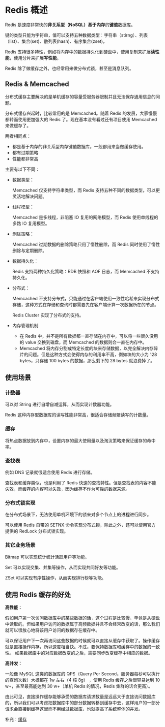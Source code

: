 # Redis 概述

Redis 是速度非常快的**非关系型（NoSQL）**基于**内存**的**键值**数据库。

键的类型只能为字符串，值可以支持五种数据类型：字符串（stirng）、列表（list）、集合(set)、散列表(hash)、有序集合(zset)。

Redis 支持很多特性，例如将内存中的数据持久化到硬盘中，使用复制来扩展**读性能**，使用分片来扩展**写性能**。

Redis 除了做缓存之外，也经常用来做分布式锁，甚至是消息队列。

## Redis & Memcached

分布式缓存主要解决的是单机缓存的容量受服务器限制并且无法保存通用信息的问题。

分布式缓存兴起时，比较常用的是 Memcached。随着 Redis 的发展，大家慢慢都转而使用更加强大的 Redis 了。现在基本没有看过还有项目使用 Memcached 来做缓存了。

两者相同点：

- 都是基于内存的非关系型内存键值数据库，一般都用来当做缓存使用。
- 都有过期策略
- 性能都非常高

主要有以下不同：

- 数据类型：

  Memcached 仅支持字符串类型，而 Redis 支持五种不同的数据类型，可以更灵活地解决问题。

- 线程模型：

  Memcached 是多线程，非阻塞 IO 复用的网络模型，而 Redis 使用单线程的多路 IO 复用模型。

- 删除策略：

  Memcached 过期数据的删除策略只用了惰性删除，而 Redis 同时使用了惰性删除与定期删除。

- 数据持久化：

  Redis 支持两种持久化策略：RDB 快照和 AOF 日志，而 Memcached 不支持持久化。

- 分布式：

  Memcached 不支持分布式，只能通过在客户端使用一致性哈希来实现分布式存储，这种方式在存储和查询时都需要先在客户端计算一次数据所在的节点。

  Redis Cluster 实现了分布式的支持。

- 内存管理机制

  - 在 Redis 中，并不是所有数据都一直存储在内存中，可以将一些很久没用的 value 交换到磁盘，而 Memcached 的数据则会一直在内存中。
  - Memcached 将内存分割成特定长度的块来存储数据，以完全解决内存碎片的问题。但是这种方式会使得内存的利用率不高，例如块的大小为 128 bytes，只存储 100 bytes 的数据，那么剩下的 28 bytes 就浪费掉了。

## 使用场景

### 计数器

可以对 String 进行自增自减运算，从而实现计数器功能。

Redis 这种内存型数据库的读写性能非常高，很适合存储频繁读写的计数量。

### 缓存

将热点数据放到内存中，设置内存的最大使用量以及淘汰策略来保证缓存的命中率。

### 查找表

例如 DNS 记录就很适合使用 Redis 进行存储。

查找表和缓存类似，也是利用了 Redis 快速的查找特性。但是查找表的内容不能失效，而缓存的内容可以失效，因为缓存不作为可靠的数据来源。

### 分布式锁实现

在分布式场景下，无法使用单机环境下的锁来对多个节点上的进程进行同步。

可以使用 Redis 自带的 SETNX 命令实现分布式锁，除此之外，还可以使用官方提供的 RedLock 分布式锁实现。

### 其它业务场景

Bitmap 可以实现统计统计活跃用户等功能。

Set 可以实现交集、并集等操作，从而实现共同好友等功能。

ZSet 可以实现有序性操作，从而实现排行榜等功能。



## 使用 Redis 缓存的好处

**高性能**：

假如用户第一次访问数据库中的某些数据的话，这个过程是比较慢，毕竟是从硬盘中读取的。但如果用户访问的数据属于高频数据并且不会经常改变的话，那么我们就可以很放心地将该用户访问的数据存在缓存中。

可以保证用户下一次再访问这些数据的时候就可以直接从缓存中获取了。操作缓存就是直接操作内存，所以速度相当快。不过，要保持数据库和缓存中的数据的一致性。 如果数据库中的对应数据改变的之后，需要同步改变缓存中相应的数据。

**高并发**：

一般像 MySQL 这类的数据库的 QPS（Query Per Second，服务器每秒可以执行的查询次数）大概都在 1w 左右（4 核 8g） ，使用 Redis 缓存之后很容易达到 10 w+，甚至最高能达到 30 w+（单机 Redis 的情况，Redis 集群的话会更高）。

由此可见，直接操作缓存能够承受的数据库请求数量是远远大于直接访问数据库的，所以我们可以考虑把数据库中的部分数据转移到缓存中去，这样用户的一部分请求会直接到缓存这里而不用经过数据库，也就提高了系统整体的并发。

补充：[缓存](https://www.cyc2018.xyz/%E5%85%B6%E5%AE%83/%E7%B3%BB%E7%BB%9F%E8%AE%BE%E8%AE%A1/%E7%BC%93%E5%AD%98.html#%E4%B8%80%E3%80%81%E7%BC%93%E5%AD%98%E7%89%B9%E5%BE%81)